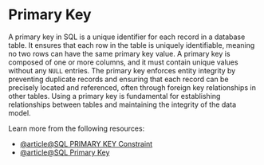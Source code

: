 # Primary Key

A primary key in SQL is a unique identifier for each record in a database table. It ensures that each row in the table is uniquely identifiable, meaning no two rows can have the same primary key value. A primary key is composed of one or more columns, and it must contain unique values without any `NULL` entries. The primary key enforces entity integrity by preventing duplicate records and ensuring that each record can be precisely located and referenced, often through foreign key relationships in other tables. Using a primary key is fundamental for establishing relationships between tables and maintaining the integrity of the data model.

Learn more from the following resources:

- [@article@SQL PRIMARY KEY Constraint](https://www.w3schools.com/sql/sql_primarykey.ASP)
- [@article@SQL Primary Key](https://www.tutorialspoint.com/sql/sql-primary-key.htm)